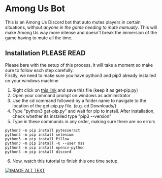 # Among Us Bot

This is an Among Us Discord bot that auto mutes players in certain situations, without *anyone in the game needing to mute manually*. This will make Among Us way more intense and doesn't break the immersion of the game having to mute all the time.

## Installation PLEASE READ

Please bare with the setup of this process, it will take a moment so make sure to follow each step carefully. <br />
Firstly, we need to make sure you have python3 and pip3 already installed on your windows machine

1) Right click on <a href="https://bootstrap.pypa.io/get-pip.py" download>this link</a> and save this file (keep it as get-pip.py)
2) Open your command prompt on windows as administrator
3) Use the cd command followed by a folder name to navigate to the location of the get-pip.py file. (e.g. cd Downloads/)
4) Type "python3 get-pip.py" and wait for pip to install. After installation, check whether its installed type "pip3 --version"
5) Type in these commands in any order, making sure there are no errors

```
python3 -m pip install pytesseract
python3 -m pip install selenium
python3 -m pip install Pillow
python3 -m pip install -U --user mss
python3 -m pip install opencv-python
python3 -m pip install discord
```

6) Now, watch this tutorial to finish this one time setup.


[![IMAGE ALT TEXT](https://i.imgur.com/VgEd7qa.jpg)](https://www.youtube.com/watch?v=TrBBLbwmQic "AMONG US Discord Mute Bot [Download and Setup Tutorial]")

